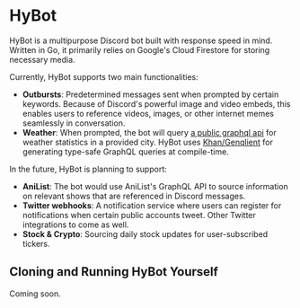 # HyBot

HyBot is a multipurpose Discord bot built with response speed in mind. Written in Go, it primarily relies on Google's Cloud Firestore for storing necessary media.

Currently, HyBot supports two main functionalities:
- **Outbursts**: Predetermined messages sent when prompted by certain keywords. Because of Discord's powerful image and video embeds, this enables users to reference videos, images, or other internet memes seamlessly in conversation.
- **Weather**: When prompted, the bot will query [a public graphql api](https://graphql-weather-api.herokuapp.com) for weather statistics in a provided city. HyBot uses [Khan/Genqlient](https://github.com/Khan/genqlient) for generating type-safe GraphQL queries at compile-time.


In the future, HyBot is planning to support:
- **AniList**: The bot would use AniList's GraphQL API to source information on relevant shows that are referenced in Discord messages.
- **Twitter webhooks**: A notification service where users can register for notifications when certain public accounts tweet. Other Twitter integrations to come as well.
- **Stock & Crypto**: Sourcing daily stock updates for user-subscribed tickers.

## Cloning and Running HyBot Yourself

Coming soon.
